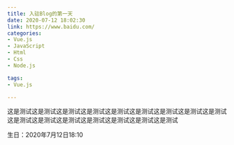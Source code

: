 ```yaml
---
title: 入驻Blog的第一天
date: 2020-07-12 18:02:30
link: https://www.baidu.com/
categories:
- Vue.js
- JavaScript
- Html
- Css
- Node.js

tags:
- Vue.js

---
```

这是测试这是测试这是测试这是测试这是测试这是测试这是测试这是测试这是测试这是测试这是测试这是测试这是测试这是测试这是测试这是测试

生日：2020年7月12日18:10